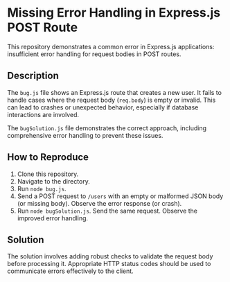 # Missing Error Handling in Express.js POST Route

This repository demonstrates a common error in Express.js applications: insufficient error handling for request bodies in POST routes.

## Description

The `bug.js` file shows an Express.js route that creates a new user.  It fails to handle cases where the request body (`req.body`) is empty or invalid. This can lead to crashes or unexpected behavior, especially if database interactions are involved.

The `bugSolution.js` file demonstrates the correct approach, including comprehensive error handling to prevent these issues.

## How to Reproduce

1. Clone this repository.
2. Navigate to the directory.
3. Run `node bug.js`.
4. Send a POST request to `/users` with an empty or malformed JSON body (or missing body). Observe the error response (or crash).
5. Run `node bugSolution.js`. Send the same request.  Observe the improved error handling.

## Solution

The solution involves adding robust checks to validate the request body before processing it.  Appropriate HTTP status codes should be used to communicate errors effectively to the client.